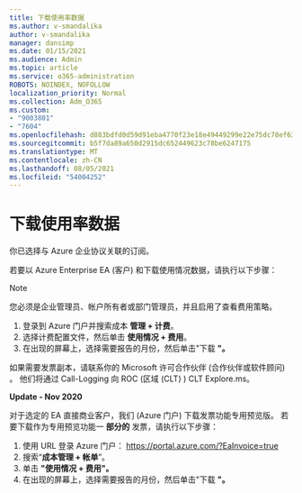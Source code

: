 ```yaml
---
title: 下载使用率数据
ms.author: v-smandalika
author: v-smandalika
manager: dansimp
ms.date: 01/15/2021
ms.audience: Admin
ms.topic: article
ms.service: o365-administration
ROBOTS: NOINDEX, NOFOLLOW
localization_priority: Normal
ms.collection: Adm_O365
ms.custom:
- "9003801"
- "7604"
ms.openlocfilehash: d883bdfd0d59d91eba4770f23e18e49449299e22e75dc78ef63eaf5001c03419
ms.sourcegitcommit: b5f7da89a650d2915dc652449623c78be6247175
ms.translationtype: MT
ms.contentlocale: zh-CN
ms.lasthandoff: 08/05/2021
ms.locfileid: "54004252"
---
```

# <a name="download-usage-data"></a>下载使用率数据

你已选择与 Azure 企业协议关联的订阅。

若要以 Azure Enterprise EA (客户) 和下载使用情况数据，请执行以下步骤：

> [!NOTE]
> 您必须是企业管理员、帐户所有者或部门管理员，并且启用了查看费用策略。 

1. 登录到 Azure 门户并搜索成本 **管理 + 计费**。
2. 选择计费配置文件，然后单击 **使用情况 + 费用**。
3. 在出现的屏幕上，选择需要报告的月份，然后单击"下载 **"。**

如果需要发票副本，请联系你的 Microsoft 许可合作伙伴 (合作伙伴或软件顾问) 。 他们将通过 Call-Logging 向 ROC (区域 (CLT) ) CLT Explore.ms。

**Update - Nov 2020**

对于选定的 EA 直接商业客户，我们 (Azure 门户) 下载发票功能专用预览版。 若要下载作为专用预览功能一 **部分的** 发票，请执行以下步骤：

1. 使用 URL 登录 Azure 门户： https://portal.azure.com/?EaInvoice=true 
2. 搜索“**成本管理 + 帐单**”。 
3. 单击 **"使用情况 + 费用"。** 
4. 在出现的屏幕上，选择需要报告的月份，然后单击"下载 **"。**